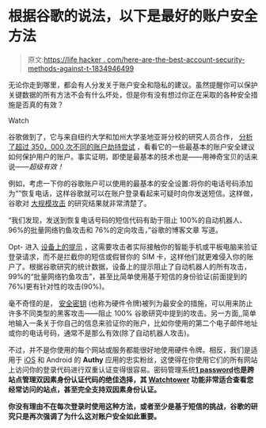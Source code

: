 # 根据谷歌的说法，以下是最好的账户安全方法

> 原文:[https://life hacker . com/here-are-the-best-account-security-methods-against-t-1834946499](https://lifehacker.com/here-are-the-best-account-security-methods-according-t-1834946499)

无论你走到哪里，都会有人分发关于账户安全和隐私的建议。虽然提醒你可以保护关键数据的所有方法不会有什么坏处，但是你有没有想过你正在采取的各种安全措施是否真的有效？

Watch

谷歌做到了，它与来自纽约大学和加州大学圣地亚哥分校的研究人员合作， [分析了超过 350，000 次不同的账户劫持尝试](https://security.googleblog.com/2019/05/new-research-how-effective-is-basic.html) ，看看它的一些最基本的账户安全建议如何保护用户的账户。事实证明，即使是最基本的技术也是——用神奇宝贝的话来说——*超级有效！*

例如，考虑一下你的谷歌账户可以使用的最基本的安全设置:将你的电话号码添加为“”恢复电话，这样谷歌就可以在账户登录看起来可疑时向你发送短信。这样做，谷歌对 [大规模攻击](https://ai.google/research/pubs/pub48119) 的研究结果就非常清楚了。

“我们发现，发送到恢复电话号码的短信代码有助于阻止 100%的自动机器人、96%的批量网络钓鱼攻击和 76%的定向攻击，”谷歌的博客文章 写道。

Opt- 进入 [设备上的提示](https://support.google.com/accounts/answer/7026266?co=GENIE.Platform%3DAndroid&hl=en) ，这需要攻击者实际接触你的智能手机或平板电脑来验证登录请求，而不是拦截你的短信或假冒你的 SIM 卡，这样他们就更难侵入你的账户了。根据谷歌研究的统计数据，设备上的提示阻止了自动机器人的所有攻击，99%的“批量网络钓鱼攻击”，甚至比简单使用基于短信的身份验证(前面提到的 76%)更有针对性的攻击(90%)。

毫不奇怪的是， [安全密钥](https://lifehacker.com/secure-your-accounts-and-passwords-with-a-hardware-toke-1830063430) (也称为硬件令牌)被列为最安全的措施，可以用来防止许多不同类型的黑客攻击——阻止 100% 谷歌研究中提到的攻击。另一方面,,简单地输入一条关于你自己的信息来验证你的账户，比如你使用的第二个电子邮件地址或你的电话号码，通常不是那么有效(除了自动机器人攻击)。

不过，并不是你使用的每个网站或服务都能很好地使用硬件令牌。相反，我们是适用于 [iOS](https://itunes.apple.com/us/app/authy/id494168017?mt=8) 和 Android 的 **Authy** 应用的忠实粉丝，这使得在你使用它们的所有网站上访问你的登录代码进行双重认证变得很容易。密码管理系统[**1 password**](https://itunes.apple.com/us/app/authy/id494168017?mt=8)**也是跨站点管理双因素身份认证代码的绝佳选择，其 [Watchtower](https://lifehacker.com/1passwords-updated-password-manager-is-a-must-have-for-1826379117) 功能非常适合查看您经常访问的站点，甚至完全支持双因素身份认证。**

**你没有理由不在每次登录时使用这种方法，或者至少是基于短信的挑战，谷歌的研究只是再次强调了为什么这对账户安全如此重要。**